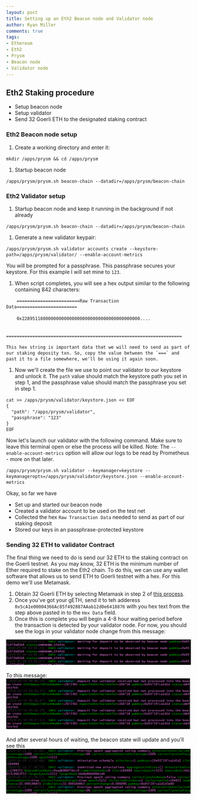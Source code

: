```yaml
---
layout: post
title: Setting up an Eth2 Beacon node and Validator node
author: Ryan Miller
comments: true
tags:
- Ethereum
- Eth2
- Prysm
- Beacon node
- Validator node
---
```


## Eth2 Staking procedure
- Setup beacon node
- Setup validator
- Send 32 Goerli ETH to the designated staking contract

### Eth2 Beacon node setup

1. Create a working directory and enter it:
```
mkdir /apps/prysm && cd /apps/prysm
```
1. Startup beacon node
```
/apps/prysm/prysm.sh beacon-chain --datadir=/apps/prysm/beacon-chain
```

### Eth2 Validator setup

1. Startup beacon node and keep it running in the background if not already 
```
/apps/prysm/prysm.sh beacon-chain --datadir=/apps/prysm/beacon-chain
```

1. Generate a new validator keypair:
```
/apps/prysm/prysm.sh validator accounts create --keystore-path=/apps/prysm/validator/ --enable-account-metrics
```
You will be prompted for a passphrase. This passphrase secures your keystore. For this example I will set mine to `123`.

1. When script completes, you will see a hex output similar to the following containing 842 characters:  
```
    ========================Raw Transaction Data=======================

    0x228951180000000000000000000000000000000000000....

    ===================================================================
```

    This hex string is important data that we will need to send as part of our staking deposity txn. So, copy the value between the `===` and past it to a file somewhere, we'll be using it again soon.

1. Now we'll create the file we use to point our validator to our keystore and unlock it. The `path` value should match the keystore path you set in step 1, and the passphrase value should match the passphrase you set in step 1.
```
cat >> /apps/prysm/validator/keystore.json << EOF
{
  "path": "/apps/prysm/validator",
  "passphrase": "123"
}
EOF
```  

Now let's launch our validator with the following command. Make sure to leave this terminal open or else the process will be killed. Note: The `--enable-account-metrics` option will allow our logs to be read by Prometheus - more on that later.

```
/apps/prysm/prysm.sh validator --keymanager=keystore --keymanageropts=/apps/prysm/validator/keystore.json --enable-account-metrics
```

Okay, so far we have 
- Set up and started our beacon node
- Created a validator account to be used on the test net
- Collected the hex `Raw Transaction Data` needed to send as part of our staking deposit
- Stored our keys in an passphrase-protected keystore

### Sending 32 ETH to validator Contract
The final thing we need to do is send our 32 ETH to the staking contract on the Goerli testnet. As you may know, 32 ETH is the minimum number of Ether required to stake on the Eth2 chain. To do this, we can use any wallet software that allows us to send ETH to Goerli testnet with a hex. For this demo we'll use Metamask.

1. Obtain 32 Goerli ETH by selecting Metamask in step 2 of [this process](https://prylabs.net/participate).
1. Once you've got your gETH, send it to teh adderess `0x5cA1e00004366Ac85f492887AAab12d0e6418876` with you hex text from the step above pasted in to the `Hex Data` field.
1. Once this is complete you will begin a 4-8 hour waiting period before the transaction is detected by your validator node. For now, you should see the logs in your validator node change from this message:
<div style="text-align:center"><img src="/static/img/blogimages/eth2setup/waitingfordeposit.PNG" /><p style="width:450px; text-align:center; margin: auto"></p></div>
<br />  
To this message:
<div style="text-align:center"><img src="/static/img/blogimages/eth2setup/notyetprocessed.PNG" /><p style="width:450px; text-align:center; margin: auto"></p></div>
<br />  
And after several hours of waiting, the beacon state will update and you'll see this
<div style="text-align:center"><img src="/static/img/blogimages/eth2setup/beaconupdated.PNG" /><p style="width:450px; text-align:center; margin: auto"></p></div>
<br />  

